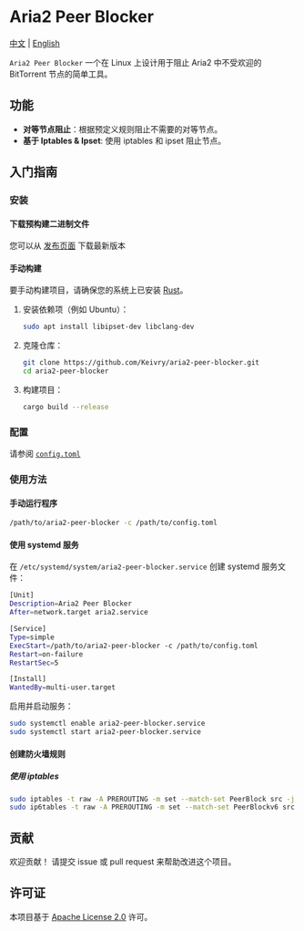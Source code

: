 # Aria2 Peer Blocker

[中文](README_zh.md) | [English](README.md)

`Aria2 Peer Blocker`
一个在 Linux 上设计用于阻止 Aria2 中不受欢迎的 BitTorrent 节点的简单工具。

## 功能

- **对等节点阻止**：根据预定义规则阻止不需要的对等节点。
- **基于 Iptables & Ipset**: 使用 iptables 和 ipset 阻止节点。

## 入门指南

### 安装

#### 下载预构建二进制文件

您可以从 [发布页面](https://github.com/Keivry/aria2-peer-blocker/releases) 下载最新版本

#### 手动构建

要手动构建项目，请确保您的系统上已安装 [Rust](https://www.rust-lang.org/tools/install)。

1. 安装依赖项（例如 Ubuntu）：

   ```bash
   sudo apt install libipset-dev libclang-dev
   ```

1. 克隆仓库：

   ```bash
   git clone https://github.com/Keivry/aria2-peer-blocker.git
   cd aria2-peer-blocker
   ```

1. 构建项目：

   ```bash
   cargo build --release
   ```

### 配置

请参阅 [`config.toml`](config.toml)

### 使用方法

#### 手动运行程序

```bash
/path/to/aria2-peer-blocker -c /path/to/config.toml

```

#### 使用 systemd 服务

在 `/etc/systemd/system/aria2-peer-blocker.service` 创建 systemd 服务文件：

```bash
[Unit]
Description=Aria2 Peer Blocker
After=network.target aria2.service

[Service]
Type=simple
ExecStart=/path/to/aria2-peer-blocker -c /path/to/config.toml
Restart=on-failure
RestartSec=5

[Install]
WantedBy=multi-user.target
```

启用并启动服务：

```bash
sudo systemctl enable aria2-peer-blocker.service
sudo systemctl start aria2-peer-blocker.service
```

#### 创建防火墙规则

##### 使用 iptables

```bash
sudo iptables -t raw -A PREROUTING -m set --match-set PeerBlock src -j DROP
sudo ip6tables -t raw -A PREROUTING -m set --match-set PeerBlockv6 src -j DROP
```

## 贡献

欢迎贡献！
请提交 issue 或 pull request 来帮助改进这个项目。

## 许可证

本项目基于 [Apache License 2.0](LICENSE) 许可。
